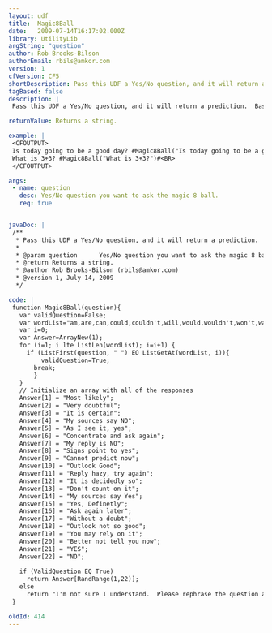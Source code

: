 ```yaml
---
layout: udf
title:  Magic8Ball
date:   2009-07-14T16:17:02.000Z
library: UtilityLib
argString: "question"
author: Rob Brooks-Bilson
authorEmail: rbils@amkor.com
version: 1
cfVersion: CF5
shortDescription: Pass this UDF a Yes/No question, and it will return a prediction.
tagBased: false
description: |
 Pass this UDF a Yes/No question, and it will return a prediction.  Based on the Magic 8-Ball by Tyco Toys.

returnValue: Returns a string.

example: |
 <CFOUTPUT>
 Is today going to be a good day? #Magic8Ball("Is today going to be a good day?")#<BR>
 What is 3+3? #Magic8Ball("What is 3+3?")#<BR>
 </CFOUTPUT>

args:
 - name: question
   desc: Yes/No question you want to ask the magic 8 ball.
   req: true


javaDoc: |
 /**
  * Pass this UDF a Yes/No question, and it will return a prediction.
  * 
  * @param question      Yes/No question you want to ask the magic 8 ball. (Required)
  * @return Returns a string. 
  * @author Rob Brooks-Bilson (rbils@amkor.com) 
  * @version 1, July 14, 2009 
  */

code: |
 function Magic8Ball(question){
   var validQuestion=False;
   var wordList="am,are,can,could,couldn't,will,would,wouldn't,won't,was,wasn't,must,musn't,may,if,is,isn't,should,shouldn't,do,did,don't,shall,shant";
   var i=0;
   var Answer=ArrayNew(1);
   for (i=1; i lte ListLen(wordList); i=i+1) {
     if (ListFirst(question, " ") EQ ListGetAt(wordList, i)){
         validQuestion=True;
       break;
       }
   }
   // Initialize an array with all of the responses 
   Answer[1] = "Most likely";
   Answer[2] = "Very doubtful";
   Answer[3] = "It is certain";
   Answer[4] = "My sources say NO";
   Answer[5] = "As I see it, yes";
   Answer[6] = "Concentrate and ask again";
   Answer[7] = "My reply is NO";
   Answer[8] = "Signs point to yes";
   Answer[9] = "Cannot predict now";
   Answer[10] = "Outlook Good";
   Answer[11] = "Reply hazy, try again";
   Answer[12] = "It is decidedly so";
   Answer[13] = "Don't count on it";
   Answer[14] = "My sources say Yes";
   Answer[15] = "Yes, Definetly";
   Answer[16] = "Ask again later";
   Answer[17] = "Without a doubt";
   Answer[18] = "Outlook not so good";
   Answer[19] = "You may rely on it";
   Answer[20] = "Better not tell you now";
   Answer[21] = "YES";
   Answer[22] = "NO";
   
   if (ValidQuestion EQ True)
     return Answer[RandRange(1,22)];
   else
     return "I'm not sure I understand.  Please rephrase the question and ask again.";
 }

oldId: 414
---
```


